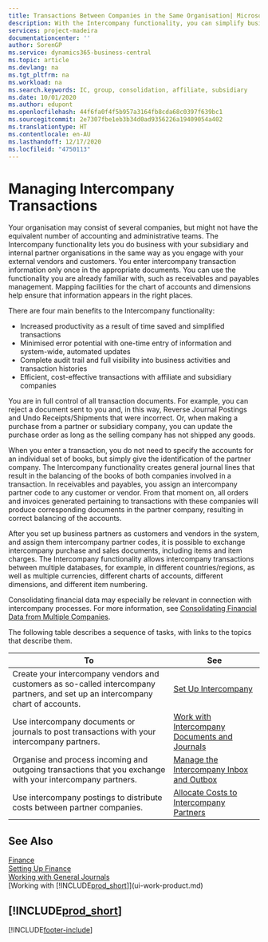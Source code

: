 ```yaml
---
title: Transactions Between Companies in the Same Organisation| Microsoft Docs
description: With the Intercompany functionality, you can simplify business processes and transactions between companies within the same organisation.
services: project-madeira
documentationcenter: ''
author: SorenGP
ms.service: dynamics365-business-central
ms.topic: article
ms.devlang: na
ms.tgt_pltfrm: na
ms.workload: na
ms.search.keywords: IC, group, consolidation, affiliate, subsidiary
ms.date: 10/01/2020
ms.author: edupont
ms.openlocfilehash: 44f6fa0f4f5b957a3164fb8cda68c0397f639bc1
ms.sourcegitcommit: 2e7307fbe1eb3b34d0ad9356226a19409054a402
ms.translationtype: HT
ms.contentlocale: en-AU
ms.lasthandoff: 12/17/2020
ms.locfileid: "4750113"
---
```

# <a name="managing-intercompany-transactions"></a>Managing Intercompany Transactions
Your organisation may consist of several companies, but might not have the equivalent number of accounting and administrative teams. The Intercompany functionality lets you do business with your subsidiary and internal partner organisations in the same way as you engage with your external vendors and customers. You enter intercompany transaction information only once in the appropriate documents. You can use the functionality you are already familiar with, such as receivables and payables management. Mapping facilities for the chart of accounts and dimensions help ensure that information appears in the right places.  

There are four main benefits to the Intercompany functionality:  

- Increased productivity as a result of time saved and simplified transactions  
- Minimised error potential with one-time entry of information and system-wide, automated updates  
- Complete audit trail and full visibility into business activities and transaction histories  
- Efficient, cost-effective transactions with affiliate and subsidiary companies  

You are in full control of all transaction documents. For example, you can reject a document sent to you and, in this way, Reverse Journal Postings and Undo Receipts/Shipments that were incorrect. Or, when making a purchase from a partner or subsidiary company, you can update the purchase order as long as the selling company has not shipped any goods.  

When you enter a transaction, you do not need to specify the accounts for an individual set of books, but simply give the identification of the partner company. The Intercompany functionality creates general journal lines that result in the balancing of the books of both companies involved in a transaction. In receivables and payables, you assign an intercompany partner code to any customer or vendor. From that moment on, all orders and invoices generated pertaining to transactions with these companies will produce corresponding documents in the partner company, resulting in correct balancing of the accounts.  

 After you set up business partners as customers and vendors in the system, and assign them intercompany partner codes, it is possible to exchange intercompany purchase and sales documents, including items and item charges. The Intercompany functionality allows intercompany transactions between multiple databases, for example, in different countries/regions, as well as multiple currencies, different charts of accounts, different dimensions, and different item numbering.  

Consolidating financial data may especially be relevant in connection with intercompany processes. For more information, see [Consolidating Financial Data from Multiple Companies](finance-consolidated-company-reporting.md).

The following table describes a sequence of tasks, with links to the topics that describe them.

|To |See|
|---|---|
|Create your intercompany vendors and customers as so-called intercompany partners, and set up an intercompany chart of accounts.|[Set Up Intercompany](intercompany-how-setup.md)|
|Use intercompany documents or journals to post transactions with your intercompany partners.|[Work with Intercompany Documents and Journals](intercompany-how-work-documents-journals.md)|
|Organise and process incoming and outgoing transactions that you exchange with your intercompany partners.|[Manage the Intercompany Inbox and Outbox](intercompany-how-manage-intercompany-inbox.md)|
|Use intercompany postings to distribute costs between partner companies.|[Allocate Costs to Intercompany Partners](intercompany-allocate-costs.md)|

## <a name="see-also"></a>See Also
[Finance](finance.md)  
[Setting Up Finance](finance-setup-finance.md)  
[Working with General Journals](ui-work-general-journals.md)  
[Working with [!INCLUDE[prod_short](includes/prod_short.md)]](ui-work-product.md)

## [!INCLUDE[prod_short](includes/free_trial_md.md)]  


[!INCLUDE[footer-include](includes/footer-banner.md)]